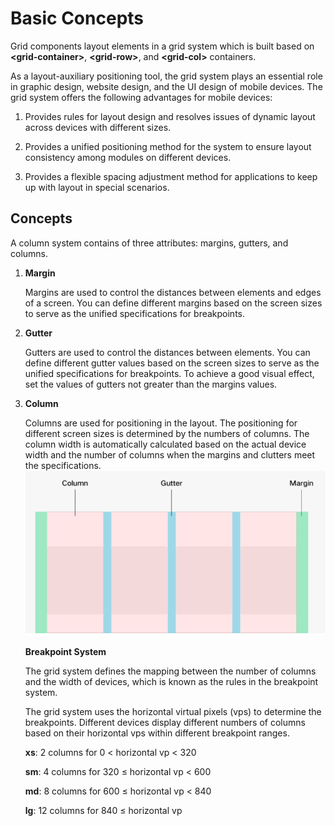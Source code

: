 # Basic Concepts

Grid components layout elements in a grid system which is built based on  **<grid-container\>**,  **<grid-row\>**, and  **<grid-col\>**  containers.

As a layout-auxiliary positioning tool, the grid system plays an essential role in graphic design, website design, and the UI design of mobile devices. The grid system offers the following advantages for mobile devices:

1.  Provides rules for layout design and resolves issues of dynamic layout across devices with different sizes.

2.  Provides a unified positioning method for the system to ensure layout consistency among modules on different devices.

3.  Provides a flexible spacing adjustment method for applications to keep up with layout in special scenarios.


## Concepts

A column system contains of three attributes: margins, gutters, and columns.

1.  **Margin**

    Margins are used to control the distances between elements and edges of a screen. You can define different margins based on the screen sizes to serve as the unified specifications for breakpoints.

2.  **Gutter**

    Gutters are used to control the distances between elements. You can define different gutter values based on the screen sizes to serve as the unified specifications for breakpoints. To achieve a good visual effect, set the values of gutters not greater than the margins values.

3.  **Column**

    Columns are used for positioning in the layout. The positioning for different screen sizes is determined by the numbers of columns. The column width is automatically calculated based on the actual device width and the number of columns when the margins and clutters meet the specifications. 
    ![](figures/en-us_image_0000001127125136.png)

    **Breakpoint System**

    The grid system defines the mapping between the number of columns and the width of devices, which is known as the rules in the breakpoint system.

    The grid system uses the horizontal virtual pixels \(vps\) to determine the breakpoints. Different devices display different numbers of columns based on their horizontal vps within different breakpoint ranges.

    **xs**: 2 columns for 0 < horizontal vp < 320

    **sm**: 4 columns for 320 ≤ horizontal vp < 600

    **md**: 8 columns for 600 ≤ horizontal vp < 840

    **lg**: 12 columns for 840 ≤ horizontal vp

